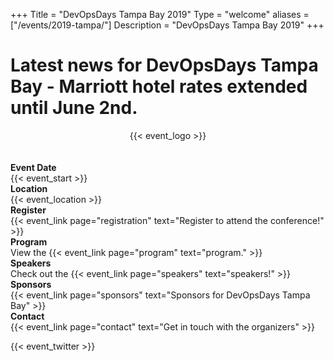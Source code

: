 +++
Title = "DevOpsDays Tampa Bay 2019"
Type = "welcome"
aliases = ["/events/2019-tampa/"]
Description = "DevOpsDays Tampa Bay 2019"
+++

Latest news for DevOpsDays Tampa Bay - Marriott hotel rates extended until June 2nd.
===

<div style="text-align:center;">
  {{< event_logo >}}
</div> 



<br>
<br>

<div class = "row">
  <div class = "col-md-2">
    <strong>Event Date</strong>
  </div>
  <div class = "col-md-8">
    {{< event_start >}}
  </div>
</div>
 <div class = "row">
  <div class = "col-md-2">
    <strong>Location</strong>
  </div>
  <div class = "col-md-8">
    {{< event_location >}}
  </div>
</div> 
<div class = "row">
  <div class = "col-md-2">
    <strong>Register</strong>
  </div>
  <div class = "col-md-8">
    {{< event_link page="registration" text="Register to attend the conference!" >}}
  </div>
</div>
<div class = "row">
  <div class = "col-md-2">
    <strong>Program</strong>
  </div>
  <div class = "col-md-8">
    View the {{< event_link page="program" text="program." >}}
  </div>
</div>
<div class = "row">
  <div class = "col-md-2">
    <strong>Speakers</strong>
  </div>
  <div class = "col-md-8">
    Check out the {{< event_link page="speakers" text="speakers!" >}}
  </div>
</div>
<div class = "row">
  <div class = "col-md-2">
    <strong>Sponsors</strong>
  </div>
  <div class = "col-md-8">
    {{< event_link page="sponsors" text="Sponsors for DevOpsDays Tampa Bay" >}}
  </div>
</div>
<div class = "row">
  <div class = "col-md-2">
    <strong>Contact</strong>
  </div>
  <div class = "col-md-8">
    {{< event_link page="contact" text="Get in touch with the organizers" >}}
  </div>
</div>

<!-- Uncomment if you added your city twitter name -->

{{< event_twitter >}}
